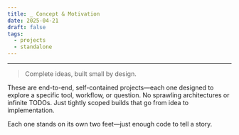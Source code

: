 ```yaml
---
title: _ Concept & Motivation
date: 2025-04-21
draft: false
tags:
  - projects
  - standalone
---
```

---

> Complete ideas, built small by design.

These are end-to-end, self-contained projects—each one designed to explore a specific tool, workflow, or question. No sprawling architectures or infinite TODOs. Just tightly scoped builds that go from idea to implementation.

Each one stands on its own two feet—just enough code to tell a story.